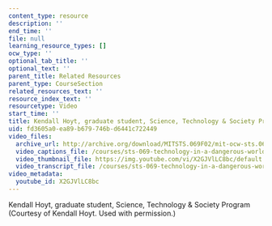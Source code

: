 ```yaml
---
content_type: resource
description: ''
end_time: ''
file: null
learning_resource_types: []
ocw_type: ''
optional_tab_title: ''
optional_text: ''
parent_title: Related Resources
parent_type: CourseSection
related_resources_text: ''
resource_index_text: ''
resourcetype: Video
start_time: ''
title: Kendall Hoyt, graduate student, Science, Technology & Society Program
uid: fd3605a0-ea89-b679-746b-d6441c722449
video_files:
  archive_url: http://archive.org/download/MITSTS.069F02/mit-ocw-sts.069-hoyt-01oct01-220k.mp4
  video_captions_file: /courses/sts-069-technology-in-a-dangerous-world-fall-2002/4f6a79fa764b5c1aa2c6972089ea99a9_X2GJVlLC8bc.vtt
  video_thumbnail_file: https://img.youtube.com/vi/X2GJVlLC8bc/default.jpg
  video_transcript_file: /courses/sts-069-technology-in-a-dangerous-world-fall-2002/f829940d83f86f7ad65fbc5d9ea5aefb_X2GJVlLC8bc.pdf
video_metadata:
  youtube_id: X2GJVlLC8bc
---
```


Kendall Hoyt, graduate student, Science, Technology & Society Program  
(Courtesy of Kendall Hoyt. Used with permission.)



